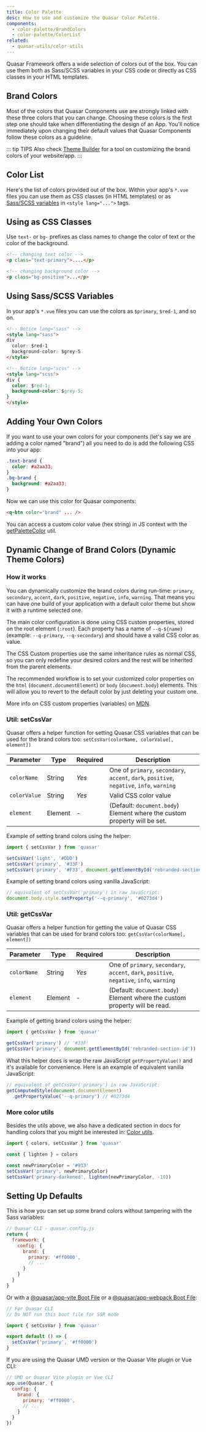 ```yaml
---
title: Color Palette
desc: How to use and customize the Quasar Color Palette.
components:
  - color-palette/BrandColors
  - color-palette/ColorList
related:
  - quasar-utils/color-utils
---
```

Quasar Framework offers a wide selection of colors out of the box. You can use them both as Sass/SCSS variables in your CSS code or directly as CSS classes in your HTML templates.

## Brand Colors
Most of the colors that Quasar Components use are strongly linked with these three colors that you can change. Choosing these colors is the first step one should take when differentiating the design of an App. You'll notice immediately upon changing their default values that Quasar Components follow these colors as a guideline.

<brand-colors />

::: tip TIPS
Also check [Theme Builder](/style/theme-builder) for a tool on customizing the brand colors of your website/app.
:::

## Color List

Here's the list of colors provided out of the box. Within your app's `*.vue` files you can use them as CSS classes (in HTML templates) or as [Sass/SCSS variables](/style/sass-scss-variables) in `<style lang="...">` tags.

<color-list />

## Using as CSS Classes
Use `text-` or `bg-` prefixes as class names to change the color of text or the color of the background.

```html
<!-- changing text color -->
<p class="text-primary">....</p>

<!-- changing background color -->
<p class="bg-positive">...</p>
```

## Using Sass/SCSS Variables

In your app's `*.vue` files you can use the colors as `$primary`, `$red-1`, and so on.

```html
<!-- Notice lang="sass" -->
<style lang="sass">
div
  color: $red-1
  background-color: $grey-5
</style>
```

```html
<!-- Notice lang="scss" -->
<style lang="scss">
div {
  color: $red-1;
  background-color: $grey-5;
}
</style>
```

## Adding Your Own Colors
If you want to use your own colors for your components (let's say we are adding a color named "brand") all you need to do is add the following CSS into your app:

```css
.text-brand {
  color: #a2aa33;
}
.bg-brand {
  background: #a2aa33;
}
```

Now we can use this color for Quasar components:
```html
<q-btn color="brand" ... />
```

You can access a custom color value (hex string) in JS context with the [getPaletteColor](/quasar-utils/color-utils#helper-getpalettecolor) util.

## Dynamic Change of Brand Colors (Dynamic Theme Colors)

### How it works

You can dynamically customize the brand colors during run-time: `primary`, `secondary`, `accent`, `dark`, `positive`, `negative`, `info`, `warning`. That means you can have one build of your application with a default color theme but show it with a runtime selected one.

The main color configuration is done using CSS custom properties, stored on the root element (`:root`). Each property has a name of `--q-${name}` (example: `--q-primary`, `--q-secondary`) and should have a valid CSS color as value.

The CSS Custom properties use the same inheritance rules as normal CSS, so you can only redefine your desired colors and the rest will be inherited from the parent elements.

The recommended workflow is to set your customized color properties on the `html` (`document.documentElement`) or `body` (`document.body`) elements. This will allow you to revert to the default color by just deleting your custom one.

More info on CSS custom properties (variables) on [MDN](https://developer.mozilla.org/en-US/docs/Web/CSS/Using_CSS_variables).

### Util: setCssVar

Quasar offers a helper function for setting Quasar CSS variables that can be used for the brand colors too: `setCssVar(colorName, colorValue[, element])`

| Parameter | Type | Required | Description |
| --- | --- | --- | --- |
| `colorName` | String | *Yes* | One of `primary`, `secondary`, `accent`, `dark`, `positive`, `negative`, `info`, `warning` |
| `colorValue` | String | *Yes* | Valid CSS color value |
| `element` | Element | - | (Default: `document.body`) Element where the custom property will be set. |

Example of setting brand colors using the helper:

```js
import { setCssVar } from 'quasar'

setCssVar('light', '#DDD')
setCssVar('primary', '#33F')
setCssVar('primary', '#F33', document.getElementById('rebranded-section-id'))
```

Example of setting brand colors using vanilla JavaScript:

```js
// equivalent of setCssVar('primary') in raw JavaScript:
document.body.style.setProperty('--q-primary', '#0273d4')
```

### Util: getCssVar

Quasar offers a helper function for getting the value of Quasar CSS variables that can be used for brand colors too: `getCssVar(colorName[, element])`

| Parameter | Type | Required | Description |
| --- | --- | --- | --- |
| `colorName` | String | *Yes* | One of `primary`, `secondary`, `accent`, `dark`, `positive`, `negative`, `info`, `warning` |
| `element` | Element | - | (Default: `document.body`) Element where the custom property will be read. |

Example of getting brand colors using the helper:

```js
import { getCssVar } from 'quasar'

getCssVar('primary') // '#33F'
getCssVar('primary', document.getElementById('rebranded-section-id'))
```

What this helper does is wrap the raw JavaScript `getPropertyValue()` and it's available for convenience. Here is an example of equivalent vanilla JavaScript:

```js
// equivalent of getCssVar('primary') in raw JavaScript:
getComputedStyle(document.documentElement)
  .getPropertyValue('--q-primary') // #0273d4
```

### More color utils

Besides the utils above, we also have a dedicated section in docs for handling colors that you might be interested in: [Color utils](/quasar-utils/color-utils).

```js
import { colors, setCssVar } from 'quasar'

const { lighten } = colors

const newPrimaryColor = '#933'
setCssVar('primary', newPrimaryColor)
setCssVar('primary-darkened', lighten(newPrimaryColor, -10))
```

## Setting Up Defaults

This is how you can set up some brand colors without tampering with the Sass variables:

```js
// Quasar CLI - quasar.config.js
return {
  framework: {
    config: {
      brand: {
        primary: '#ff0000',
        // ...
      }
    }
  }
}
```

Or with a [@quasar/app-vite Boot File](/quasar-cli-vite/boot-files) or a [@quasar/app-webpack Boot File](/quasar-cli-webpack/boot-files):

```js
// For Quasar CLI
// Do NOT run this boot file for SSR mode

import { setCssVar } from 'quasar'

export default () => {
  setCssVar('primary', '#ff0000')
}
```

If you are using the Quasar UMD version or the Quasar Vite plugin or Vue CLI:

```js
// UMD or Quasar Vite plugin or Vue CLI
app.use(Quasar, {
  config: {
    brand: {
      primary: '#ff0000',
      // ...
    }
  }
})
```
